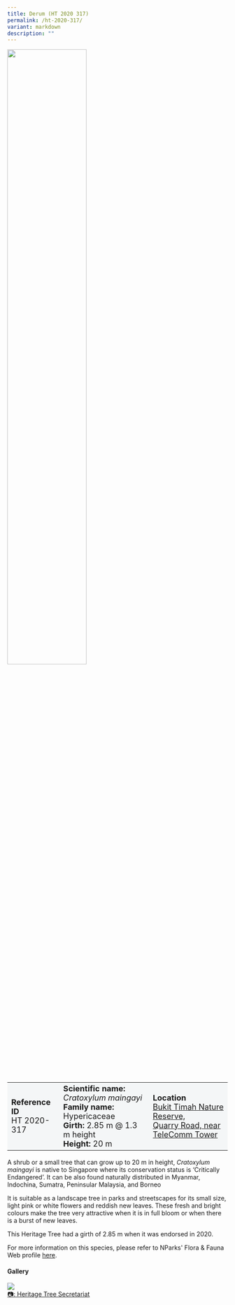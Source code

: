 ```yaml
---
title: Derum (HT 2020 317)
permalink: /ht-2020-317/
variant: markdown
description: ""
---
```

<div class="isomer-image-wrapper">
<img style="width: 60%" src="/images/Heritage_trees_photos/rain_tree_ht_2005_45-habit.jpg">
</div><table style="minWidth: 100px; font-size: 18px; background: #F4F6F7">
<tbody><tr>
<td rowspan="1" colspan="1">
<strong>Reference ID</strong>
<br>HT 2020-317
</td>
<td rowspan="1" colspan="1">
	<strong>Scientific name:</strong> <em>Cratoxylum maingayi</em>
<br><strong>Family name: </strong>Hypericaceae
<br><strong>Girth: </strong>2.85 m @ 1.3 m height
<br><strong>Height: </strong>20 m
</td>
<td rowspan="1" colspan="1">
<strong>Location</strong><a href="https://www.onemap.gov.sg/?lat=1.3519500000433011&amp;lng=103.77652000003525">
 <br>Bukit Timah Nature Reserve,<br>Quarry Road, near TeleComm Tower</a>
</td>
</tr>
</tbody>
</table>
<p>A shrub or a small tree that can grow up to 20 m in height,&nbsp;<em>Cratoxylum maingayi</em>&nbsp;is native to Singapore where its conservation status is ‘Critically Endangered’. It can be also found naturally distributed in Myanmar, Indochina, Sumatra, Peninsular Malaysia, and Borneo</p>

<p>It is suitable as a landscape tree in parks and streetscapes for its small size, light pink or white flowers and reddish new leaves. These fresh and bright colours make the tree very attractive when it is in full bloom or when there is a burst of new leaves.</p>

<p>This Heritage&nbsp;Tree had a girth of 2.85 m when it was endorsed in 2020.</p>

<p>For more information on this species, please refer to NParks' Flora &amp; Fauna Web profile <a href="https://www.nparks.gov.sg/florafaunaweb/flora/3/6/3685">here</a>.</p>

<h4><b>Gallery</b></h4>
<div class="isomer-card-grid">
<a href="/images/Heritage_trees_photos/rain_tree_ht_2005_45-habit.jpg" class="isomer-card">
<div class="isomer-card-image">
<div class="isomer-image-wrapper"><img src="/images/Heritage_trees_photos/rain_tree_ht_2005_45-habit.jpg"></div></div>
<div class="isomer-card-body"><div class="isomer-card-description">📷: Heritage Tree Secretariat</div></div></a><br></div>